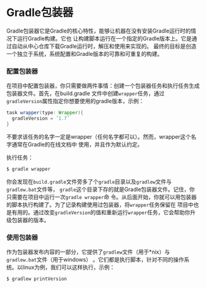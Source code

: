 Gradle包装器
======================
Gradle包装器它是Gradle的核心特性，能够让机器在没有安装Gradle运行时的情况下运行Gradle构建。它也
让构建脚本运行在一个指定的Gradle版本上。它是通过自动从中心仓库下载Gradle运行时，解压和使用来实现的。
最终的目标是创造一个独立于系统，系统配置和Gradle版本的可靠和可重复的构建。

### 配置包装器
在项目中配置包装器，你只需要做两件事情：创建一个包装器任务和执行任务生成包装器文件。首先，在build.gradle
文件中创建`wrapper`任务，通过`gradleVersion`属性指定你想要使用的gradle版本，示例：
```gradle
task wrapper(type: Wrapper){
  gradleVersion = ´1.7´
}
```
不要求该任务的名字一定是wrapper（任何名字都可以）。然而，wrapper这个名字通常在Gradle的在线文档中
使用，并且作为默认约定。

执行任务：
```powershell
$ gradle wrapper
```
你会发现在`build.gradle`文件旁多了个`gradle`目录以及`gradlew`文件与`gradlew.bat`文件等，
`gradle`这个目录下存的就是Gradle包装器文件。记住，你只需要在项目中运行一次`gradle wrapper`命
令。从后面开始，你就可以用包装器的脚本执行构建了。为了记录构建使用过包装器，将`wrapper`任务保留在
项目中也是有用的。通过改变`gradleVersion`的值和重新运行`wrapper`任务，它会帮助你升级包装器的版本。

### 使用包装器
作为包装器发布内容的一部分，它提供了`gradlew`文件（用于*nix）与`gradlew.bat`文件（用于windows）
。它们都是执行脚本，针对不同的操作系统。以linux为例，我们可以这样执行，示例：
```powershell
$ gradlew printVersion
```
